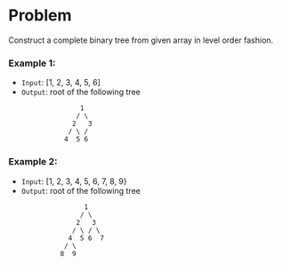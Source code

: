 # Problem

Construct a complete binary tree from given array in level order fashion.

### Example 1:

- `Input`: [1, 2, 3, 4, 5, 6]
- `Output`: root of the following tree

```
                  1
                 / \
                2   3
               / \ /
              4  5 6
```

### Example 2:

- `Input`: [1, 2, 3, 4, 5, 6, 7, 8, 9}
- `Output`: root of the following tree

```
                   1
                  / \
                 2   3
                / \ / \
               4  5 6  7
              / \
             8  9
```
